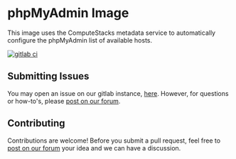 # phpMyAdmin Image

This image uses the ComputeStacks metadata service to automatically configure the phpMyAdmin list of available hosts.

[![gitlab ci](https://git.cmptstks.com/cs-public/images/phpmyadmin/badges/main/pipeline.svg)](https://git.cmptstks.com/cs-public/images/phpmyadmin/-/jobs)

## Submitting Issues

You may open an issue on our gitlab instance, [here](https://git.cmptstks.com/cs-public/images/phpmyadmin/-/issues). However, for questions or how-to's, please [post on our forum](https://forum.computestacks.com).


## Contributing

Contributions are welcome! Before you submit a pull request, feel free to [post on our forum](https://forum.computestacks.com) your idea and we can have a discussion.
